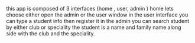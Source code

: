this app is composed of 3 interfaces (home , user, admin )
home lets choose either open the admin or the user window
in the user interface you can type a student info then register it
in the admin you can search student by either club or speciality
the student is a name and family name along side with the club and the speciality.
